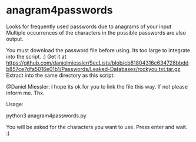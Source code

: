 # anagram4passwords
Looks for frequently used passwords due to anagrams of your input
Multiple occurrences of the characters in the possible passwords are also output.

You must download the password file before using.
Its too large to integrate into the script. :)
Get it at https://github.com/danielmiessler/SecLists/blob/cb81804316c634728bbddb857ce7dfa5016e01b1/Passwords/Leaked-Databases/rockyou.txt.tar.gz
Extract into the same directory as this script.

@Daniel Miessler: I hope its ok for you to link the file this way. If not please inform me. Thx.

Usage:

python3 anagram4passwords.py

You will be asked for the characters you want to use.
Press enter and wait. :)
